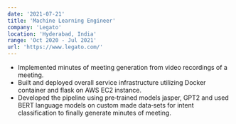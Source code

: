 ```yaml
---
date: '2021-07-21'
title: 'Machine Learning Engineer'
company: 'Legato'
location: 'Hyderabad, India'
range: 'Oct 2020 - Jul 2021'
url: 'https://www.legato.com/'
---
```


- Implemented minutes of meeting generation from video recordings of a meeting.
- Built and deployed overall service infrastructure utilizing Docker container and flask on AWS EC2 instance.
- Developed the pipeline using pre‑trained models jasper, GPT2 and used BERT language models on custom made data‑sets for intent classification to finally generate minutes of meeting.
